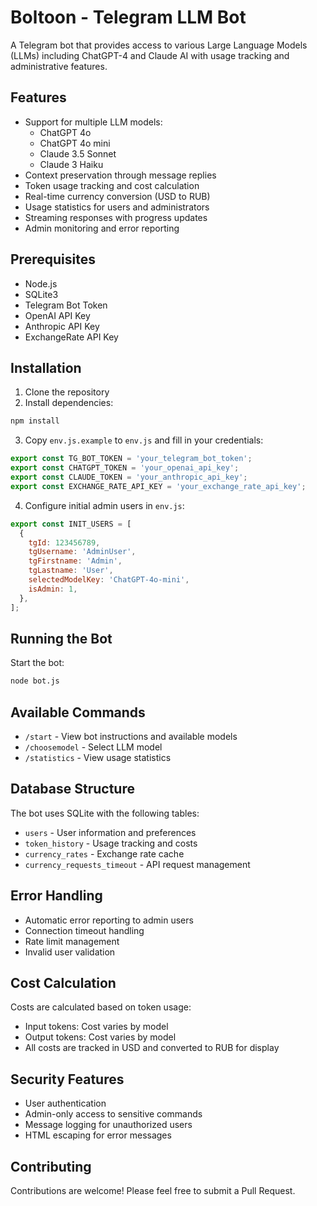 # Boltoon - Telegram LLM Bot

A Telegram bot that provides access to various Large Language Models (LLMs) including ChatGPT-4 and Claude AI with usage tracking and administrative features.

## Features

- Support for multiple LLM models:
  - ChatGPT 4o
  - ChatGPT 4o mini
  - Claude 3.5 Sonnet
  - Claude 3 Haiku
- Context preservation through message replies
- Token usage tracking and cost calculation
- Real-time currency conversion (USD to RUB)
- Usage statistics for users and administrators
- Streaming responses with progress updates
- Admin monitoring and error reporting

## Prerequisites

- Node.js
- SQLite3
- Telegram Bot Token
- OpenAI API Key
- Anthropic API Key
- ExchangeRate API Key

## Installation

1. Clone the repository
2. Install dependencies:

```bash
npm install
```

3. Copy `env.js.example` to `env.js` and fill in your credentials:

```javascript
export const TG_BOT_TOKEN = 'your_telegram_bot_token';
export const CHATGPT_TOKEN = 'your_openai_api_key';
export const CLAUDE_TOKEN = 'your_anthropic_api_key';
export const EXCHANGE_RATE_API_KEY = 'your_exchange_rate_api_key';
```

4. Configure initial admin users in `env.js`:

```javascript
export const INIT_USERS = [
  {
    tgId: 123456789,
    tgUsername: 'AdminUser',
    tgFirstname: 'Admin',
    tgLastname: 'User',
    selectedModelKey: 'ChatGPT-4o-mini',
    isAdmin: 1,
  },
];
```

## Running the Bot

Start the bot:

```bash
node bot.js
```

## Available Commands

- `/start` - View bot instructions and available models
- `/choosemodel` - Select LLM model
- `/statistics` - View usage statistics

## Database Structure

The bot uses SQLite with the following tables:

- `users` - User information and preferences
- `token_history` - Usage tracking and costs
- `currency_rates` - Exchange rate cache
- `currency_requests_timeout` - API request management

## Error Handling

- Automatic error reporting to admin users
- Connection timeout handling
- Rate limit management
- Invalid user validation

## Cost Calculation

Costs are calculated based on token usage:

- Input tokens: Cost varies by model
- Output tokens: Cost varies by model
- All costs are tracked in USD and converted to RUB for display

## Security Features

- User authentication
- Admin-only access to sensitive commands
- Message logging for unauthorized users
- HTML escaping for error messages

## Contributing

Contributions are welcome! Please feel free to submit a Pull Request.

